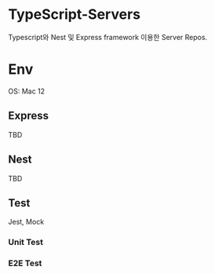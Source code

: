 # TypeScript-Servers
Typescript와 Nest 및 Express framework 이용한 Server Repos.

# Env
OS: Mac 12

## Express
TBD
## Nest
TBD
## Test
Jest, Mock
### Unit Test
### E2E Test
